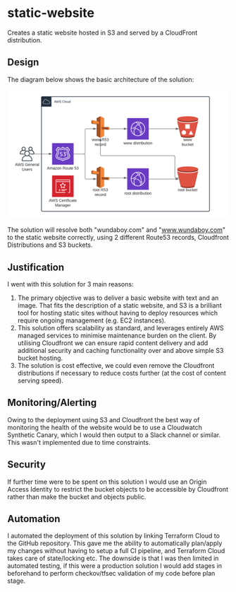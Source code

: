 # static-website

Creates a static website hosted in S3 and served by a CloudFront distribution.

## Design

The diagram below shows the basic architecture of the solution:

![static_s3_website_with_cdn](/docs/images/architecture.png)

The solution will resolve both "wundaboy.com" and "www.wundaboy.com" to the static website correctly, using 2 different Route53 records, Cloudfront Distributions and S3 buckets.

## Justification

I went with this solution for 3 main reasons:
1. The primary objective was to deliver a basic website with text and an image. That fits the description of a static website, and S3 is a brilliant tool for hosting static sites without having to deploy resources which require ongoing management (e.g. EC2 instances).
1. This solution offers scalability as standard, and leverages entirely AWS managed services to minimise maintenance burden on the client. By utilising Cloudfront we can ensure rapid content delivery and add additional security and caching functionality over and above simple S3 bucket hosting.
1. The solution is cost effective, we could even remove the Cloudfront distributions if necessary to reduce costs further (at the cost of content serving speed).

## Monitoring/Alerting

Owing to the deployment using S3 and Cloudfront the best way of monitoring the health of the website would be to use a Cloudwatch Synthetic Canary, which I would then output to a Slack channel or similar. This wasn't implemented due to time constraints.

## Security

If further time were to be spent on this solution I would use an Origin Access Identity to restrict the bucket objects to be accessible by Cloudfront rather than make the bucket and objects public. 

## Automation

I automated the deployment of this solution by linking Terraform Cloud to the GitHub repository. This gave me the ability to automatically plan/apply my changes without having to setup a full CI pipeline, and Terraform Cloud takes care of state/locking etc. The downside is that I was then limited in automated testing, if this were a production solution I would add stages in beforehand to perform checkov/tfsec validation of my code before plan stage.